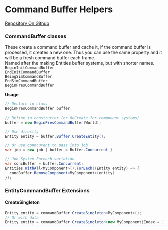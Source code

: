 ﻿
# Command Buffer Helpers

[Repository On Github](https://github.com/Sibz/Com.Sibz.CommandBufferHelpers)

### CommandBuffer classes
These create a command buffer and cache it, if the command buffer is processed, it creates a new one. 
Thus you can use the same property and it will be a fresh command buffer each frame.  
Named after the making Entities buffer systems, but with shorter names.  
`BeginInitCommandBuffer`  
`EndInitCommandBuffer`  
`BeingSimCommandBuffer`  
`EndSimCommandBuffer`  
`BeginPresCommandBuffer`

**Usage**  
```c#
// Declare in class
BeginPresCommandBuffer buffer;

// Define in constructor (or OnCreate for component systems)
buffer = new BeginPresCommandBuffer(World);
```
```c#
// Use directly
Entity entity = buffer.Buffer.CreateEntity();
```
```c#
// Or use conncurent to pass into job
var job = new job { buffer = Buffer.Concurrent }

// Job System Foreach variation
var concBuffer = buffer.Concurrent;
Entities.WithAll<MyComponent>().ForEach((Entity entity) => {
  concBuffer.RemoveComponent<MyComponent>(entity)
});
```

### EntityCommandBuffer Extensions
#### CreateSingleton
```c#
Entity entity = commandBuffer.CreateSingleton<MyComponent>();
// Or with data
Entity entity = commandBuffer.CreateSingleton(new MyComponent{Index = 1});
```
